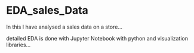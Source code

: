 # EDA_sales_Data

In this I have analysed a sales data on a store...

detailed EDA is done with Jupyter Notebook with python and visualization libraries...
